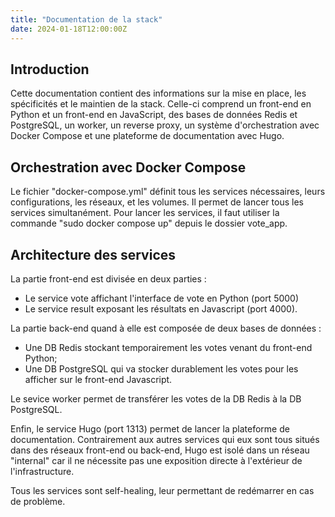 ```yaml
---
title: "Documentation de la stack"
date: 2024-01-18T12:00:00Z
---
```


## Introduction

Cette documentation contient des informations sur la mise en place, les spécificités et le maintien de la stack. Celle-ci comprend un front-end en Python et un front-end en JavaScript, des bases de données Redis et PostgreSQL, un worker, un reverse proxy, un système d'orchestration avec Docker Compose et une plateforme de documentation avec Hugo.

## Orchestration avec Docker Compose

Le fichier "docker-compose.yml" définit tous les services nécessaires, leurs configurations, les réseaux, et les volumes. Il permet de lancer tous les services simultanément. Pour lancer les services, il faut utiliser la commande "sudo docker compose up" depuis le dossier vote_app.

## Architecture des services

La partie front-end est divisée en deux parties :
- Le service vote affichant l'interface de vote en Python (port 5000)
- Le service result exposant les résultats en Javascript (port 4000).

La partie back-end quand à elle est composée de deux bases de données :
- Une DB Redis stockant temporairement les votes venant du front-end Python;
- Une DB PostgreSQL qui va stocker durablement les votes pour les afficher sur le front-end Javascript.

Le sevice worker permet de transférer les votes de la DB Redis à la DB PostgreSQL.

Enfin, le service Hugo (port 1313) permet de lancer la plateforme de documentation. Contrairement aux autres services qui eux sont tous situés dans des réseaux front-end ou back-end, Hugo est isolé dans un réseau "internal" car il ne nécessite pas une exposition directe à l'extérieur de l'infrastructure.

Tous les services sont self-healing, leur permettant de redémarrer en cas de problème.
